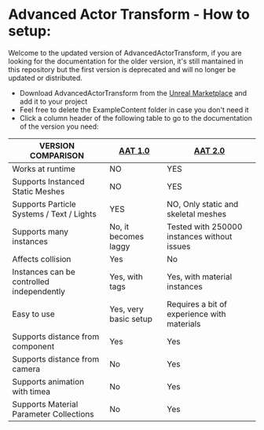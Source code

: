 # **Advanced Actor Transform - How to setup:**
Welcome to the updated version of AdvancedActorTransform, if you are looking for the documentation for the older version, it's still mantained in this repository but the first version is deprecated and will no longer be updated or distributed.

- Download AdvancedActorTransform from the [Unreal Marketplace](https://unrealengine.com/marketplace/en-US/product/26fa6336e06b41d2baad1f9308d9019b) and add it to your project
- Feel free to delete the ExampleContent folder in case you don't need it
- Click a column header of the following table to go to the documentation of the version you need:

|VERSION COMPARISON | [AAT 1.0](https://github.com/Ares9323/UEPluginsDocumentation/blob/master/AdvancedActorTransform/V1.0.md) | [AAT 2.0](https://github.com/Ares9323/UEPluginsDocumentation/blob/master/AdvancedActorTransform/V2.0.md) |
|-------------------------------------------|-----------------------|-----------------------------------------------|
|Works at runtime                           | NO                    | YES                                           |
|Supports Instanced Static Meshes           | NO                    | YES                                           |
|Supports Particle Systems / Text / Lights  | YES                   | NO, Only static and skeletal meshes           |
|Supports many instances                    | No, it becomes laggy  | Tested with 250000 instances without issues   |
|Affects collision                          | Yes                   | No                                            |
|Instances can be controlled independently  | Yes, with tags        | Yes, with material instances                  |
|Easy to use                                | Yes, very basic setup | Requires a bit of experience with materials   |
|Supports distance from component           | Yes                   | Yes                                           |
|Supports distance from camera              | No                    | Yes                                           |
|Supports animation with timea              | No                    | Yes                                           |
|Supports Material Parameter Collections    | No                    | Yes                                           |
